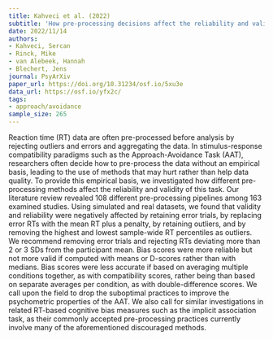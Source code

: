 ```yaml
---
title: Kahveci et al. (2022)
subtitle: 'How pre-processing decisions affect the reliability and validity of the Approach-Avoidance Task: Evidence from simulations and multiverse analyses with six datasets'
date: 2022/11/14
authors:
- Kahveci, Sercan
- Rinck, Mike
- van Alebeek, Hannah
- Blechert, Jens
journal: PsyArXiv
paper_url: https://doi.org/10.31234/osf.io/5xu3e
data_url: https://osf.io/yfx2c/
tags:
- approach/avoidance
sample_size: 265
---
```


Reaction time (RT) data are often pre-processed before analysis by rejecting outliers and errors and aggregating the data. In stimulus-response compatibility paradigms such as the Approach-Avoidance Task (AAT), researchers often decide how to pre-process the data without an empirical basis, leading to the use of methods that may hurt rather than help data quality. To provide this empirical basis, we investigated how different pre-processing methods affect the reliability and validity of this task. Our literature review revealed 108 different pre-processing pipelines among 163 examined studies. Using simulated and real datasets, we found that validity and reliability were negatively affected by retaining error trials, by replacing error RTs with the mean RT plus a penalty, by retaining outliers, and by removing the highest and lowest sample-wide RT percentiles as outliers. We recommend removing error trials and rejecting RTs deviating more than 2 or 3 SDs from the participant mean. Bias scores were more reliable but not more valid if computed with means or D-scores rather than with medians. Bias scores were less accurate if based on averaging multiple conditions together, as with compatibility scores, rather being than based on separate averages per condition, as with double-difference scores. We call upon the field to drop the suboptimal practices to improve the psychometric properties of the AAT. We also call for similar investigations in related RT-based cognitive bias measures such as the implicit association task, as their commonly accepted pre-processing practices currently involve many of the aforementioned discouraged methods.
